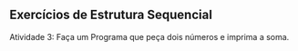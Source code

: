## Exercícios de Estrutura Sequencial

Atividade 3: Faça um Programa que peça dois números e imprima a soma.
